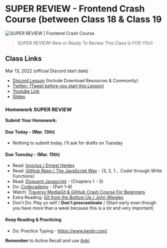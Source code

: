 # SUPER REVIEW - Frontend Crash Course (between Class 18 & Class 19

![SUPER REVIEW | Frontend Crash Course](https://cdn.hashnode.com/res/hashnode/image/upload/v1676633461608/PsxLWLikm.png?auto=compress)

> SUPER REVIEW! New or Ready To Review This Class Is FOR YOU!

## Class Links

Mar 13, 2022 (official Discord start date)

- [Discord Lesson](https://discord.com/channels/735923219315425401/738891289071714388/952598041364398160) (Include Download Resources & Community)
- [Twitter: (Tweet before you start this Lesson)](https://twitter.com/leonnoel/status/1503039026667827202)
- [Youtube Link](https://youtu.be/AkXLGS57MS4)
- [Slides](https://slides.com/leonnoel/html-css-js-review-100devs2)

### Homework SUPER REVIEW

**Submit Your Homework:**

#### Due Today - (Mar. 13th)

- Nothing to submit today. I'll ask for drafts on Tuesday

#### Due Tuesday - (Mar. 15th)

- Read: [Invictus / Ernest Henley](https://www.poetryfoundation.org/poems/51642/invictus)
- Read: [GitHub Repo / The JavaScript Way](https://github.com/bpesquet/thejsway) - (3, 2, 1... Code! through Write Functions)
- Read: [Eloquent Javascript](http://eloquentjavascript.net/3rd_edition/) - (Chapters 1 - 3)
- Do: [Codecademy](https://www.codecademy.com/learn/introduction-to-javascript) - (Part 1-6)
- Watch: [Traversy MediaGit & GitHub Crash Course For Beginners](https://youtu.be/SWYqp7iY_Tc)
- Extra Reading: [Git from the Bottom Up / John Wiegley](https://jwiegley.github.io/git-from-the-bottom-up/)
- Don't Do: Play yo self / **Don't procrastinate** / (Start early even though you have more than a week because this is a lot and very important)

#### Keep Reading & Practicing

- Do: Practice Typing - https://www.keybr.com/

**Remember** to Active Recall and use [Anki](https://apps.ankiweb.net/)
